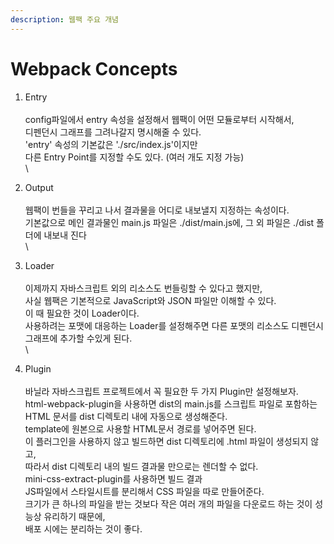 ```yaml
---
description: 웹팩 주요 개념
---
```


# Webpack Concepts





1. Entry\
   \
   config파일에서 entry 속성을 설정해서 웹팩이 어떤 모듈로부터 시작해서, \
   디펜던시 그래프를 그려나갈지 명시해줄 수 있다.\
   &#x20;'entry' 속성의 기본값은 './src/index.js'이지만 \
   다른 Entry Point를 지정할 수도 있다. (여러 개도 지정 가능)\
   \

2. Output\
   \
   웹팩이 번들을 꾸리고 나서 결과물을 어디로 내보낼지 지정하는 속성이다. \
   기본값으로 메인 결과물인 main.js 파일은 ./dist/main.js에, 그 외 파일은 ./dist 폴더에 내보내 진다\
   \

3. Loader \
   \
   이제까지 자바스크립트 외의 리소스도 번들링할 수 있다고 했지만, \
   사실 웹팩은 기본적으로 JavaScript와 JSON 파일만 이해할 수 있다. \
   이 때 필요한 것이 Loader이다. \
   사용하려는 포맷에 대응하는 Loader를 설정해주면 다른 포맷의 리소스도 디펜던시 그래프에 추가할 수있게 된다.\
   \

4. Plugin\
   \
   바닐라 자바스크립트 프로젝트에서 꼭 필요한 두 가지 Plugin만 설정해보자. \
   html-webpack-plugin을 사용하면 dist의 main.js를 스크립트 파일로 포함하는 HTML 문서를 dist 디렉토리 내에 자동으로 생성해준다. \
   template에 원본으로 사용할 HTML문서 경로를 넣어주면 된다. \
   이 플러그인을 사용하지 않고 빌드하면 dist 디렉토리에 .html 파일이 생성되지 않고, \
   따라서 dist 디렉토리 내의 빌드 결과물 만으로는 렌더할 수 없다.\
   mini-css-extract-plugin를 사용하면 빌드 결과 \
   JS파일에서 스타일시트를 분리해서 CSS 파일을 따로 만들어준다. \
   크기가 큰 하나의 파일을 받는 것보다 작은 여러 개의 파일을 다운로드 하는 것이 성능상 유리하기 때문에, \
   배포 시에는 분리하는 것이 좋다.
